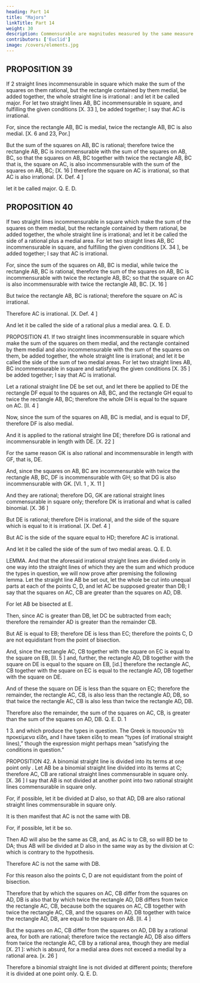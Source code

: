 ```yaml
---
heading: Part 14
title: "Majors"
linkTitle: Part 14
weight: 30
description: Commensurable are magnitudes measured by the same measure
contributors: ['Euclid']
image: /covers/elements.jpg
---
```



## PROPOSITION 39

If 2 straight lines incommensurable in square which make the sum of the squares on them rational, but the rectangle contained by them medial, be added together, the whole straight line is irrational : and let it be called major.
For let two straight lines AB, BC incommensurable in square, and fulfilling the given conditions [X. 33 ], be added together; I say that AC is irrational.

For, since the rectangle AB, BC is medial, twice the rectangle AB, BC is also medial. [X. 6 and 23, Por.]

But the sum of the squares on AB, BC is rational; therefore twice the rectangle AB, BC is incommensurable with the sum of the squares on AB, BC, so that the squares on AB, BC together with twice the rectangle AB, BC that is, the square on AC, is also incommensurable with the sum of the squares on AB, BC; [X. 16 ] therefore the square on AC is irrational, so that AC is also irrational. [X. Def. 4 ]

let it be called major. Q. E. D.


## PROPOSITION 40

If two straight lines incommensurable in square which make the sum of the squares on them medial, but the rectangle contained by them rational, be added together, the whole straight line is irrational; and let it be called the side of a rational plus a medial area.
For let two straight lines AB, BC incommensurable in square, and fulfilling the given conditions [X. 34 ], be added together; I say that AC is irrational.

For, since the sum of the squares on AB, BC is medial, while twice the rectangle AB, BC is rational, therefore the sum of the squares on AB, BC is incommensurable with twice the rectangle AB, BC; so that the square on AC is also incommensurable with twice the rectangle AB, BC. [X. 16 ]

But twice the rectangle AB, BC is rational; therefore the square on AC is irrational.

Therefore AC is irrational. [X. Def. 4 ]

And let it be called the side of a rational plus a medial area. Q. E. D.


PROPOSITION 41.
If two straight lines incommensurable in square which make the sum of the squares on them medial, and the rectangle contained by them medial and also incommensurable with the sum of the squares on them, be added together, the whole straight line is irrational; and let it be called the side of the sum of two medial areas.
For let two straight lines AB, BC incommensurable in square and satisfying the given conditions [X. 35 ] be added together; I say that AC is irrational.

Let a rational straight line DE be set out, and let there be applied to DE the rectangle DF equal to the squares on AB, BC, and the rectangle GH equal to twice the rectangle AB, BC; therefore the whole DH is equal to the square on AC. [II. 4 ]

Now, since the sum of the squares on AB, BC is medial, and is equal to DF, therefore DF is also medial.

And it is applied to the rational straight line DE; therefore DG is rational and incommensurable in length with DE. [X. 22 ]

For the same reason GK is also rational and incommensurable in length with GF, that is, DE.

And, since the squares on AB, BC are incommensurable with twice the rectangle AB, BC, DF is incommensurable with GH; so that DG is also incommensurable with GK. [VI. 1 , X. 11 ]

And they are rational; therefore DG, GK are rational straight lines commensurable in square only; therefore DK is irrational and what is called binomial. [X. 36 ]

But DE is rational; therefore DH is irrational, and the side of the square which is equal to it is irrational. [X. Def. 4 ]

But AC is the side of the square equal to HD; therefore AC is irrational.

And let it be called the side of the sum of two medial areas. Q. E. D.

LEMMA.
And that the aforesaid irrational straight lines are divided only in one way into the straight lines of which they are the sum and which produce the types in question, we will now prove after premising the following lemma.
Let the straight line AB be set out, let the whole be cut into unequal parts at each of the points C, D, and let AC be supposed greater than DB; I say that the squares on AC, CB are greater than the squares on AD, DB.

For let AB be bisected at E.

Then, since AC is greater than DB, let DC be subtracted from each; therefore the remainder AD is greater than the remainder CB.

But AE is equal to EB; therefore DE is less than EC; therefore the points C, D are not equidistant from the point of bisection.

And, since the rectangle AC, CB together with the square on EC is equal to the square on EB, [II. 5 ] and, further, the rectangle AD, DB together with the square on DE is equal to the square on EB, [id.] therefore the rectangle AC, CB together with the square on EC is equal to the rectangle AD, DB together with the square on DE.

And of these the square on DE is less than the square on EC; therefore the remainder, the rectangle AC, CB, is also less than the rectangle AD, DB, so that twice the rectangle AC, CB is also less than twice the rectangle AD, DB.

Therefore also the remainder, the sum of the squares on AC, CB, is greater than the sum of the squares on AD, DB. Q. E. D. 1

1 3. and which produce the types in question. The Greek is ποιουσῶν τὰ προκείμενα εἴδη, and I have taken εἴδη to mean “types (of irrational straight lines),” though the expression might perhaps mean “satisfying the conditions in question.”

PROPOSITION 42.
A binomial straight line is divided into its terms at one point only
.
Let AB be a binomial straight line divided into its terms at C; therefore AC, CB are rational straight lines commensurable in square only. [X. 36 ]
I say that AB is not divided at another point into two rational straight lines commensurable in square only.

For, if possible, let it be divided at D also, so that AD, DB are also rational straight lines commensurable in square only.

It is then manifest that AC is not the same with DB.

For, if possible, let it be so.

Then AD will also be the same as CB, and, as AC is to CB, so will BD be to DA; thus AB will be divided at D also in the same way as by the division at C: which is contrary to the hypothesis.

Therefore AC is not the same with DB.

For this reason also the points C, D are not equidistant from the point of bisection.

Therefore that by which the squares on AC, CB differ from the squares on AD, DB is also that by which twice the rectangle AD, DB differs from twice the rectangle AC, CB, because both the squares on AC, CB together with twice the rectangle AC, CB, and the squares on AD, DB together with twice the rectangle AD, DB, are equal to the square on AB. [II. 4 ]

But the squares on AC, CB differ from the squares on AD, DB by a rational area, for both are rational; therefore twice the rectangle AD, DB also differs from twice the rectangle AC, CB by a rational area, though they are medial [X. 21 ]: which is absurd, for a medial area does not exceed a medial by a rational area. [x. 26 ]

Therefore a binomial straight line is not divided at different points; therefore it is divided at one point only. Q. E. D.

